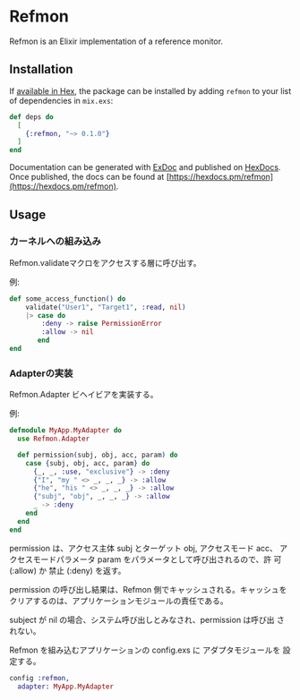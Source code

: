 # Refmon

Refmon is an Elixir implementation of a reference monitor.

## Installation

If [available in Hex](https://hex.pm/docs/publish), the package can be installed
by adding `refmon` to your list of dependencies in `mix.exs`:

```elixir
def deps do
  [
    {:refmon, "~> 0.1.0"}
  ]
end
```

Documentation can be generated with [ExDoc](https://github.com/elixir-lang/ex_doc)
and published on [HexDocs](https://hexdocs.pm). Once published, the docs can
be found at [https://hexdocs.pm/refmon](https://hexdocs.pm/refmon).

## Usage

### カーネルへの組み込み

Refmon.validateマクロをアクセスする層に呼び出す。

例:

```elixir
def some_access_function() do
    validate("User1", "Target1", :read, nil)
    |> case do
        :deny -> raise PermissionError
        :allow -> nil
       end
end
```

### Adapterの実装

Refmon.Adapter ビヘイビアを実装する。

例:

```elixir
defmodule MyApp.MyAdapter do
  use Refmon.Adapter

  def permission(subj, obj, acc, param) do
    case {subj, obj, acc, param} do
      {_, _, :use, "exclusive"} -> :deny
      {"I", "my " <> _, _, _} -> :allow
      {"he", "his " <> _, _, _} -> :allow
      {"subj", "obj", _, _, _} -> :allow
      _ -> :deny
    end
  end
end
```

permission は、アクセス主体 subj とターゲット obj, アクセスモード acc、
アクセスモードパラメータ param をパラメータとして呼び出されるので、許
可(:allow) か 禁止 (:deny) を返す。

permission の呼び出し結果は、Refmon 側でキャッシュされる。キャッシュを
クリアするのは、アプリケーションモジュールの責任である。


subject が nil の場合、システム呼び出しとみなされ、permission は呼び出
されない。

Refmon を組み込むアプリケーションの config.exs に アダプタモジュールを
設定する。

```elixir
config :refmon,
  adapter: MyApp.MyAdapter
```
